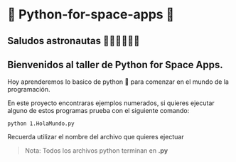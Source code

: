 # 🐍 Python-for-space-apps 🚀

## Saludos astronautas 👩🏼‍🚀👨🏼‍🚀
## Bienvenidos al taller de Python for Space Apps.

Hoy aprenderemos lo basico de python 🐍 para comenzar en el mundo de la programación.

En este proyecto encontraras ejemplos numerados, si quieres ejecutar alguno de estos programas
prueba con el siguiente comando:

` python 1.HolaMundo.py `

Recuerda utilizar el nombre del archivo que quieres ejectuar

> Nota: Todos los archivos python terminan en **.py**